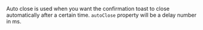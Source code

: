 Auto close is used when you want the confirmation toast to close automatically after a certain time. `autoClose` property will be a delay number in ms.